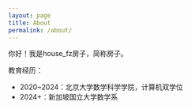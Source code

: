 ```yaml
---
layout: page
title: About
permalink: /about/
---
```


你好！我是house_fz房子，简称房子。

教育经历：
- 2020~2024：北京大学数学科学学院，计算机双学位
- 2024+：新加坡国立大学数学系
